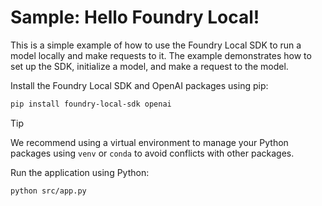 # Sample: Hello Foundry Local!

This is a simple example of how to use the Foundry Local SDK to run a model locally and make requests to it. The example demonstrates how to set up the SDK, initialize a model, and make a request to the model.

Install the Foundry Local SDK and OpenAI packages using pip:

```bash
pip install foundry-local-sdk openai
```

> [!TIP]
> We recommend using a virtual environment to manage your Python packages using `venv` or `conda` to avoid conflicts with other packages.

Run the application using Python:

```bash
python src/app.py
```

